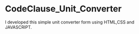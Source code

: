 # CodeClause_Unit_Converter
I developed this simple unit converter form using HTML,CSS and JAVASCRIPT.
